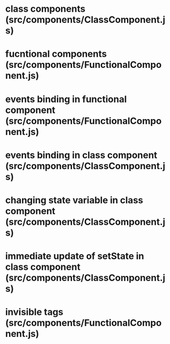 # class components (src/components/ClassComponent.js)
# fucntional components (src/components/FunctionalComponent.js)
# events binding in functional component (src/components/FunctionalComponent.js)
# events binding in class component (src/components/ClassComponent.js)
# changing state variable in class component (src/components/ClassComponent.js)
# immediate update of setState in class component (src/components/ClassComponent.js)
# invisible tags (src/components/FunctionalComponent.js)
